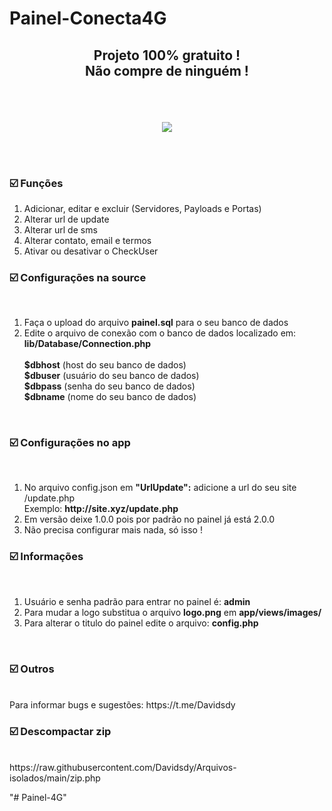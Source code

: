 # Painel-Conecta4G

<h2><p align="center">Projeto 100% gratuito !<br>Não compre de ninguém !</p></h2>

<br><br><center>
<img src="https://i.ibb.co/Wp4DBBk/painel-4g.png">
</center>

<br><br>
<h3>☑️ Funções</h3>

<ol>
<li>Adicionar, editar e excluir  (Servidores, Payloads e Portas)</li>
<li>Alterar url de update</li>
<li>Alterar url de sms</li>
<li>Alterar contato, email e termos</li>
<li>Ativar ou desativar o CheckUser</li>
</ol>

<h3>☑️ Configurações na source</h3> <br>

<ol>
<li>Faça o upload do arquivo <b>painel.sql</b> para o seu banco de dados </li>
<li>Edite o arquivo de conexão com o banco de dados localizado em: <br>
<b>lib/Database/Connection.php</b><br><br>
<b>$dbhost</b> (host do seu banco de dados)<br>
<b>$dbuser</b> (usuário do seu banco de dados)<br>
<b>$dbpass</b> (senha do seu banco de dados)<br>
<b>$dbname</b> (nome do seu banco de dados)
</li></ol><br>

<h3>☑️ Configurações no app</h3> <br>
<ol>
  <li>No arquivo config.json em <b>"UrlUpdate":</b> adicione a url do seu site /update.php <br></li>
  Exemplo: <b>http://site.xyz/update.php</b></li>
  <li>Em versão deixe 1.0.0 pois por padrão no painel já está 2.0.0</li>
  <li>Não precisa configurar mais nada, só isso !</li>
  </ol>


<h3>☑️ Informações</h3> <br>
<ol>
<li>Usuário e senha padrão para entrar no painel é: <b>admin</b></li>
<li>Para mudar a logo substitua o arquivo <b>logo.png</b> em <b>app/views/images/</b></li>
<li>Para alterar o titulo do painel edite o arquivo: <b>config.php</b></li>
</ol><br>
<h3>☑️ Outros</h3> <br>
Para informar bugs e sugestões: https://t.me/Davidsdy <br>

<h3>☑️ Descompactar zip</h3> <br>
https://raw.githubusercontent.com/Davidsdy/Arquivos-isolados/main/zip.php


"# Painel-4G" 
